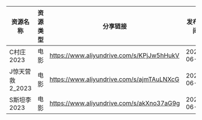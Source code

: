 | 资源名称        | 资源类型 | 分享链接                                      | 发布时间       |
| ----------- | ---- | ----------------------------------------- | ---------- |
| C村庄2023     | 电影   | https://www.aliyundrive.com/s/KPjJw5hHukV | 2023-06-17 |
| J惊天营救2_2023 | 电影   | https://www.aliyundrive.com/s/ajmTAuLNXcG | 2023-06-17 |
| S斯坦李2023    | 电影   | https://www.aliyundrive.com/s/akXno37aG9g | 2023-06-17 |
